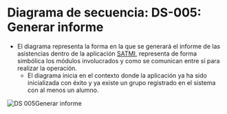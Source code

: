 # Diagrama de secuencia: DS-005: Generar informe
- El diagrama representa la forma en la que se generará el informe de las asistencias dentro de la aplicación [SATMI](/Diseño/1.%20Propósito/Propósito.md), representa de forma simbólica los módulos involucrados y como se comunican entre sí para realizar la operación.
    - El diagrama inicia en el contexto donde la aplicación ya ha sido inicializada con éxito y ya existe un grupo registrado en el sistema con al menos un alumno.

![DS 005Generar informe](https://github.com/amezcua04s/FCA-Proyecto-OO-01/assets/119078847/06e20e40-8cf6-4854-ba96-dfd1b1902de8)

<!--@startuml 

title DS - 005: Generar Informe

Usuario -> AppUI: selecciona\n"Generar informe"
AppUI -> DataSource: generaInforme
DataSource -> InformeDAO: exportarInforme(Grupo)
InformeDAO -> SQLite: buscarAsistencia(Grupo)
SQLite --> 
<!--InformeDAO: List<registrosAsistencia>
InformeDAO --> 
<!--DataSource: Informe
AppUI -->
 <!--Usuario: "Ingrese el nombre\ndel archivo:"
Usuario --> 
<!--AppUI: nombreArchivo
AppUI --> 
<!--DataSource: nombreArchivo
DataSource --> 
<!--SQLite: nombreArchivo
SQLite -> SQLite: exportarInforme()
SQLite -->
<!--DataSource: returnInforme()
DataSource -->
<!--Usuario: Importe exitoso
@enduml
-->

